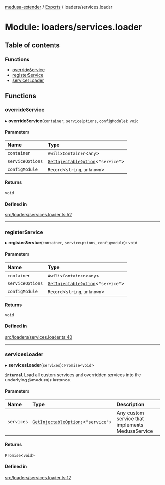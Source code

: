 [medusa-extender](../README.md) / [Exports](../modules.md) / loaders/services.loader

# Module: loaders/services.loader

## Table of contents

### Functions

- [overrideService](loaders_services_loader.md#overrideservice)
- [registerService](loaders_services_loader.md#registerservice)
- [servicesLoader](loaders_services_loader.md#servicesloader)

## Functions

### overrideService

▸ **overrideService**(`container`, `serviceOptions`, `configModule`): `void`

#### Parameters

| Name | Type |
| :------ | :------ |
| `container` | `AwilixContainer`<`any`\> |
| `serviceOptions` | [`GetInjectableOption`](core_types.md#getinjectableoption)<``"service"``\> |
| `configModule` | `Record`<`string`, `unknown`\> |

#### Returns

`void`

#### Defined in

[src/loaders/services.loader.ts:52](https://github.com/adrien2p/medusa-extender/blob/b5afe4d/src/loaders/services.loader.ts#L52)

___

### registerService

▸ **registerService**(`container`, `serviceOptions`, `configModule`): `void`

#### Parameters

| Name | Type |
| :------ | :------ |
| `container` | `AwilixContainer`<`any`\> |
| `serviceOptions` | [`GetInjectableOption`](core_types.md#getinjectableoption)<``"service"``\> |
| `configModule` | `Record`<`string`, `unknown`\> |

#### Returns

`void`

#### Defined in

[src/loaders/services.loader.ts:40](https://github.com/adrien2p/medusa-extender/blob/b5afe4d/src/loaders/services.loader.ts#L40)

___

### servicesLoader

▸ **servicesLoader**(`services`): `Promise`<`void`\>

**`internal`**
Load all custom services and overridden services into the underlying @medusajs instance.

#### Parameters

| Name | Type | Description |
| :------ | :------ | :------ |
| `services` | [`GetInjectableOptions`](core_types.md#getinjectableoptions)<``"service"``\> | Any custom service that implements MedusaService |

#### Returns

`Promise`<`void`\>

#### Defined in

[src/loaders/services.loader.ts:12](https://github.com/adrien2p/medusa-extender/blob/b5afe4d/src/loaders/services.loader.ts#L12)
